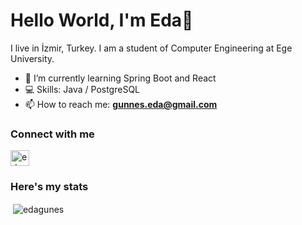 # Hello World, I'm Eda👋

I live in İzmir, Turkey. I am a student of Computer Engineering at Ege University.
<!--
**edagunes/edagunes** is a ✨ _special_ ✨ repository because its `README.md` (this file) appears on your GitHub profile.

Here are some ideas to get you started:

- 🔭 I’m currently working on ...
- 🌱 I’m currently learning 
- 👯 I’m looking to collaborate on ...
- 🤔 I’m looking for help with ...
- 💬 Ask me about ...
- 📫 How to reach me: ...
- 😄 Pronouns: ...
- ⚡ Fun fact: ...
-->
 
- 🌱 I’m currently learning Spring Boot and React
- 💻 Skills: Java / PostgreSQL
- 📫 How to reach me: **gunnes.eda@gmail.com**

### Connect with me

<a href="https://linkedin.com/in/edagunees1" target="blank"><img align="center" src="https://raw.githubusercontent.com/rahuldkjain/github-profile-readme-generator/master/src/images/icons/Social/linked-in-alt.svg" alt="edagunees1" height="25" width="30" /></a>

### Here's my stats
<p>&nbsp;<img align="center" src="https://github-readme-stats.vercel.app/api?username=edagunes&show_icons=true&locale=en" alt="edagunes" /></p>
